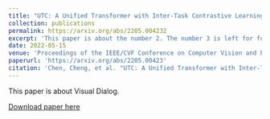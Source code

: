 ```yaml
---
title: "UTC: A Unified Transformer with Inter-Task Contrastive Learning for Visual Dialog"
collection: publications
permalink: https://arxiv.org/abs/2205.004232
excerpt: 'This paper is about the number 2. The number 3 is left for future work.'
date: 2022-05-15
venue: 'Proceedings of the IEEE/CVF Conference on Computer Vision and Pattern Recognition 2022'
paperurl: 'https://arxiv.org/abs/2205.00423'
citation: 'Chen, Cheng, et al. "UTC: A Unified Transformer with Inter-Task Contrastive Learning for Visual Dialog." arXiv preprint arXiv:2205.00423 (2022).'
---
```

This paper is about Visual Dialog.

[Download paper here](https://arxiv.org/abs/2205.00423)
